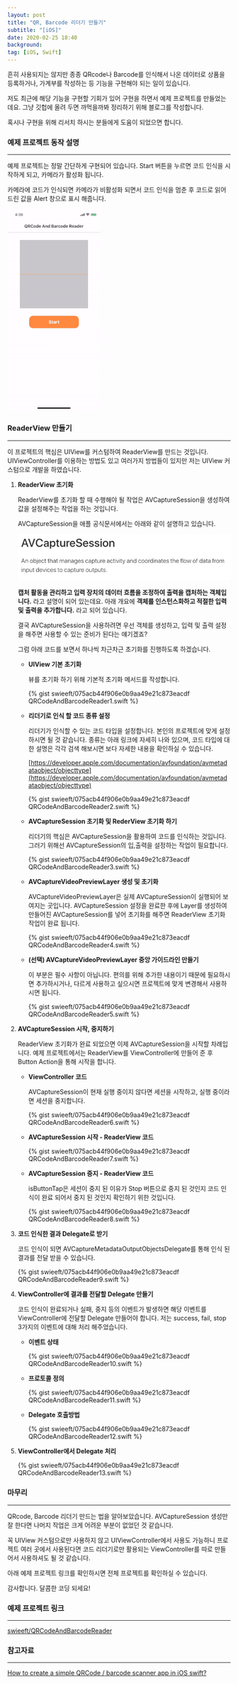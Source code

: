 ```yaml
---
layout: post
title: "QR, Barcode 리더기 만들기"
subtitle: "[iOS]"
date: 2020-02-25 18:40
background: 
tag: [iOS, Swift]
---
```


흔히 사용되지는 않지만 종종 QRcode나 Barcode를 인식해서 나온 데이터로 상품을 등록하거나, 가계부를 작성하는 등 기능을 구현해야 되는 일이 있습니다.

저도 최근에 해당 기능을 구현할 기회가 있어 구현을 하면서 예제 프로젝트를 만들었는데요. 그냥 깃헙에 올려 두면 까먹을까봐 정리하기 위해 블로그를 작성합니다.

혹시나 구현을 위해 리서치 하시는 분들에게 도움이 되었으면 합니다.

### 예제 프로젝트 동작 설명

---

예제 프로젝트는 정말 간단하게 구현되어 있습니다. Start 버튼을 누르면 코드 인식을 시작하게 되고, 카메라가 활성화 됩니다. 

카메라에 코드가 인식되면 카메라가 비활성화 되면서 코드 인식을 멈춘 후 코드로 읽어드린 값을 Alert 창으로 표시 해줍니다.

![QRCodeAndBarcodeReader1.gif](/assets/images/posts/2020-02-25/QRCodeAndBarcodeReader1.gif)

### ReaderView 만들기

---

이 프로젝트의 핵심은 UIView를 커스텀하여 ReaderView를 만드는 것입니다. UIViewController를 이용하는 방법도 있고 여러가지 방법들이 있지만 저는 UIView 커스텀으로 개발을 하였습니다.

1. **ReaderView 초기화**

    ReaderView를 초기화 할 때 수행해야 될 작업은 AVCaptureSession을 생성하여 값을 설정해주는 작업을 하는 것입니다. 

    AVCaptureSession을 애플 공식문서에서는 아래와 같이 설명하고 있습니다.

    ![QRCodeAndBarcodeReader2.png](/assets/images/posts/2020-02-25/QRCodeAndBarcodeReader2.png)

    **캡처 활동을 관리하고 입력 장치의 데이터 흐름을 조정하여 출력을 캡처하는 객체입니다.** 라고 설명이 되어 있는데요. 아래 개요에 **객체를 인스턴스화하고 적절한 입력 및 출력을 추가합니다.** 라고 되어 있습니다.

    결국 AVCaptureSession을 사용하려면 우선 객체를 생성하고, 입력 및 출력 설정을 해주면 사용할 수 있는 준비가 된다는 얘기겠죠? 
    
    그럼 아래 코드를 보면서 하나씩 차근차근 초기화를 진행하도록 하겠습니다.

    - **UIView 기본 초기화**

      뷰를 초기화 하기 위해 기본적 초기화 메서드를 작성합니다.

      <p> {% gist swieeft/075acb44f906e0b9aa49e21c873eacdf QRCodeAndBarcodeReader1.swift %} </p>
    
    - **리더기로 인식 할 코드 종류 설정**

      리더기가 인식할 수 있는 코드 타입을 설정합니다. 본인의 프로젝트에 맞게 설정하시면 될 것 같습니다. 종류는 아래 링크에 자세히 나와 있으며, 코드 타입에 대한 설명은 각각 검색 해보시면 보다 자세한 내용을 확인하실 수 있습니다.

      [https://developer.apple.com/documentation/avfoundation/avmetadataobject/objecttype](https://developer.apple.com/documentation/avfoundation/avmetadataobject/objecttype)

      <p> {% gist swieeft/075acb44f906e0b9aa49e21c873eacdf QRCodeAndBarcodeReader2.swift %} </p>
                                                                                                            
    - **AVCaptureSession 초기화 및 RederView 초기화 하기**

      리더기의 핵심은 AVCaptureSession을 활용하여 코드를 인식하는 것입니다. 그러기 위해선 AVCaptureSession의 입,출력을 설정하는 작업이 필요합니다.

      <p> {% gist swieeft/075acb44f906e0b9aa49e21c873eacdf QRCodeAndBarcodeReader3.swift %} </p>

    - **AVCaptureVideoPreviewLayer 생성 및 초기화**

      AVCaptureVideoPreviewLayer은 실제 AVCaptureSession이 실행되어 보여지는 곳입니다. AVCaptureSession 설정을 완료한 후에 Layer를 생성하여 만들어진 AVCaptureSession를 넣어 초기화를 해주면 ReaderView 초기화 작업이 완료 됩니다.

      <p> {% gist swieeft/075acb44f906e0b9aa49e21c873eacdf QRCodeAndBarcodeReader4.swift %} </p>

    - **(선택) AVCaptureVideoPreviewLayer 중앙 가이드라인 만들기**

      이 부분은 필수 사항이 아닙니다. 편의를 위해 추가한 내용이기 때문에 필요하시면 추가하시거나, 다르게 사용하고 싶으시면 프로젝트에 맞게 변경해서 사용하시면 됩니다.

      <p> {% gist swieeft/075acb44f906e0b9aa49e21c873eacdf QRCodeAndBarcodeReader5.swift %} </p>

2. **AVCaptureSession 시작, 중지하기** 

    ReaderView 초기화가 완료 되었으면 이제 AVCaptureSession을 시작할 차례입니다. 예제 프로젝트에서는 ReaderView를 ViewController에 만들어 준 후 Button Action을 통해 시작을 합니다.

    - **ViewController 코드**

      AVCaptureSession이 현재 실행 중이지 않다면 세션을 시작하고, 실행 중이라면 세션을 중지합니다.

      <p> {% gist swieeft/075acb44f906e0b9aa49e21c873eacdf QRCodeAndBarcodeReader6.swift %} </p>

    - **AVCaptureSession 시작 - ReaderView 코드**

      <p> {% gist swieeft/075acb44f906e0b9aa49e21c873eacdf QRCodeAndBarcodeReader7.swift %} </p>    

    - **AVCaptureSession 중지 - ReaderView 코드**

      isButtonTap은 세션이 중지 된 이유가 Stop 버튼으로 중지 된 것인지 코드 인식이 완료 되어서 중지 된 것인지 확인하기 위한 것입니다.

      <p> {% gist swieeft/075acb44f906e0b9aa49e21c873eacdf QRCodeAndBarcodeReader8.swift %} </p>

3. **코드 인식한 결과 Delegate로 받기**

    코드 인식이 되면 AVCaptureMetadataOutputObjectsDelegate를 통해 인식 된 결과를 전달 받을 수 있습니다.

    <p> {% gist swieeft/075acb44f906e0b9aa49e21c873eacdf QRCodeAndBarcodeReader9.swift %} </p>

4. **ViewController에 결과를 전달할 Delegate 만들기**

    코드 인식이 완료되거나 실패, 중지 등의 이벤트가 발생하면 해당 이벤트를 ViewController에 전달할 Delegate 만들어야 합니다. 저는 success, fail, stop 3가지의 이벤트에 대해 처리 해주었습니다. 

    - **이벤트 상태**

      <p> {% gist swieeft/075acb44f906e0b9aa49e21c873eacdf QRCodeAndBarcodeReader10.swift %} </p>

    - **프로토콜 정의**

      <p> {% gist swieeft/075acb44f906e0b9aa49e21c873eacdf QRCodeAndBarcodeReader11.swift %} </p>

    - **Delegate 호출방법**

      <p> {% gist swieeft/075acb44f906e0b9aa49e21c873eacdf QRCodeAndBarcodeReader12.swift %} </p>

5. **ViewController에서 Delegate 처리**

    <p> {% gist swieeft/075acb44f906e0b9aa49e21c873eacdf QRCodeAndBarcodeReader13.swift %} </p>

### 마무리

---

QRcode, Barcode 리더기 만드는 법을 알아보았습니다. AVCaptureSession 생성만 잘 한다면 나머지 작업은 크게 어려운 부분이 없었던 것 같습니다.

꼭 UIView 커스텀으로만 사용하지 않고 UIViewController에서 사용도 가능하니 프로젝트 여러 곳에서 사용된다면 코드 리더기로만 활용되는 ViewController를 따로 만들어서 사용하셔도 될 것 같습니다.

아래 예제 프로젝트 링크를 확인하시면 전체 프로젝트를 확인하실 수 있습니다.

감사합니다. 달콤한 코딩 되세요!

### 예제 프로젝트 링크

---

[swieeft/QRCodeAndBarcodeReader](https://github.com/swieeft/QRCodeAndBarcodeReader)

### 참고자료

---

[How to create a simple QRCode / barcode scanner app in iOS swift?](https://medium.com/@abhimuralidharan/how-to-create-a-simple-qrcode-barcode-scanner-app-in-ios-swift-fd9970a70859)
